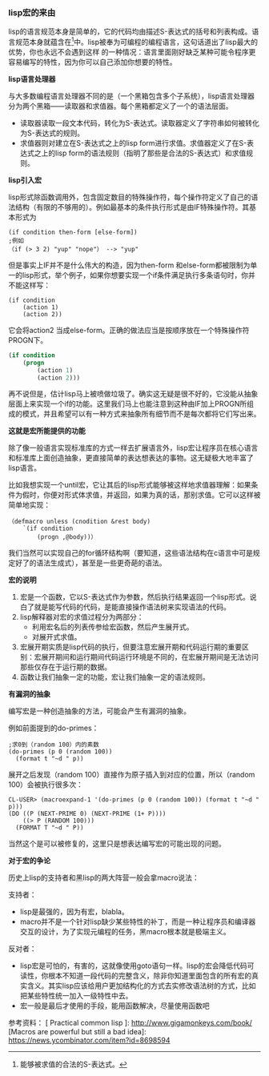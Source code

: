 ### lisp宏的来由

lisp的语言规范本身是简单的，它的代码均由描述S-表达式的括号和列表构成。语言规范本身就蕴含在[^lisp form]中。lisp被奉为可编程的编程语言，这句话道出了lisp最大的优势，你也永远不会遇到这样 的一种情况：语言里面刚好缺乏某种可能令程序更容易编写的特性，因为你可以自己添加你想要的特性。

[^lisp form]: 能够被求值的合法的S-表达式。

__lisp语言处理器__

与大多数编程语言处理器不同的是（一个黑箱包含多个子系统），lisp语言处理器分为两个黑箱——读取器和求值器。每个黑箱都定义了一个的语法层面。

-  读取器读取一段文本代码，转化为S-表达式。读取器定义了字符串如何被转化为S-表达式的规则。
-  求值器则对建立在S-表达式之上的lisp form进行求值。求值器定义了在S-表达式之上的lisp form的语法规则（指明了那些是合法的S-表达式）和求值规则。

__lisp引入宏__

lisp形式除函数调用外，包含固定数目的特殊操作符，每个操作符定义了自己的语法结构（有限的不够用的）。例如最基本的条件执行形式是由IF特殊操作符。其基本形式为

```common lisp
(if condition then-form [else-form])
;例如
（if (> 3 2) "yup" "nope"） --> "yup"
```

但是事实上IF并不是什么伟大的构造，因为then-form 和else-form都被限制为单一的lisp形式，举个例子，如果你想要实现一个if条件满足执行多条语句时，你并不能这样写：

```common lisp 
(if condition
	(action 1)
	(action 2))
```

它会将action2 当成else-form。正确的做法应当是按顺序放在一个特殊操作符PROGN下。

```commonlisp
(if condition
	(progn
		(action 1)
		(action 2)))
```

再不说但是，估计lisp马上被喷做垃圾了。确实这无疑是很不好的，它没能从抽象层面上来实现一个if的功能。这里我们马上也能注意到这种由IF加上PROGN所组成的模式，并且希望可以有一种方式来抽象所有细节而不是每次都将它们写出来。

__这就是宏所能提供的功能__

除了像一般语言实现标准库的方式一样去扩展语言外，lisp宏让程序员在核心语言和标准库上面创造抽象，更直接简单的表达想表达的事物。这无疑极大地丰富了lisp语言。

比如我想实现一个until宏，它让其后的lisp形式能够被这样地求值器理解：如果条件为假时，你便对形式体求值，并返回，如果为真的话，那别求值。它可以这样被简单地实现：

```common lisp
（defmacro unless (cnodition &rest body)
	`(if condition 
		(progn ,@body))）
```

我们当然可以实现自己的for循环结构啊（要知道，这些语法结构在c语言中可是规定好了的语法生成式），甚至是一些更奇葩的语法。

__宏的说明__

1. 宏是一个函数，它以S-表达式作为参数，然后执行结果返回一个lisp形式。说白了就是能写代码的代码，是能直接操作语法树来实现语法的代码。
2. lisp解释器对宏的求值过程分为两部分：
   -  利用宏名后的列表传参给宏函数，然后产生展开式。
   -  对展开式求值。
3. 宏展开期实质是lisp代码的执行，但要注意宏展开期和代码运行期的重要区别：宏展开期间和运行期间代码运行环境是不同的，在宏展开期间是无法访问那些仅存在于运行期的数据。
4. 函数让我们抽象一定的功能，宏让我们抽象一定的语法规则。

__有漏洞的抽象__

编写宏是一种创造抽象的方法，可能会产生有漏洞的抽象。

例如前面提到的do-primes：

```common lisp
;求0到（random 100）内的素数
(do-primes (p 0 (random 100))
  (format t "~d " p))
```

展开之后发现（random 100）直接作为原子插入到对应的位置，所以（random 100）会被执行很多次：

```common lisp
CL-USER> (macroexpand-1 '(do-primes (p 0 (random 100)) (format t "~d " p)))
(DO ((P (NEXT-PRIME 0) (NEXT-PRIME (1+ P))))
    ((> P (RANDOM 100)))
  (FORMAT T "~d " P))
```

当然这个是可以被修复的，这里只是想表达编写宏的可能出现的问题。

__对于宏的争论__

历史上lisp的支持者和黑lisp的两大阵营一般会拿macro说法：

支持者：

-  lisp是最强的，因为有宏，blabla。
-  macro并不是一个针对lisp缺少某些特性的补丁，而是一种让程序员和编译器交互的设计，为了实现元编程的任务，黑macro根本就是极端主义。

反对者：

-  lisp宏是可怕的，有害的，这就像使用goto语句一样。lisp的宏会降低代码可读性，你根本不知道一段代码的完整含义，除非你知道里面包含的所有宏的真实含义。其实lisp应该给用户更加结构化的方式去实修改语法树的方式，比如把某些特性统一加入一级特性中去。
-  宏一般是最后才使用的手段，能用函数解决，尽量使用函数吧

参考资料：
[ Practical common lisp ]: http://www.gigamonkeys.com/book/
[Macros are powerful but still a bad idea]: https://news.ycombinator.com/item?id=8698594
